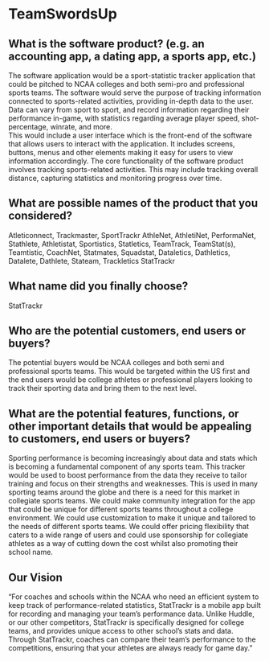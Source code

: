 # TeamSwordsUp
## What is the software product?  (e.g. an accounting app, a dating app, a sports app, etc.)

The software application would be a sport-statistic tracker application that could be pitched to NCAA colleges and both semi-pro and professional sports teams. The software would serve the purpose of tracking information connected to sports-related activities, providing in-depth data to the user. Data can vary from sport to sport, and record information regarding their performance in-game, with statistics regarding average player speed, shot-percentage, winrate, and more.  
This would include a user interface which is the front-end of the software that allows users to interact with the application. It includes screens, buttons, menus and other elements making it easy for users to view information accordingly. The core functionality of the software product involves tracking sports-related activities. This may include tracking overall distance, capturing statistics and monitoring progress over time. 

## What are possible names of the product that you considered?

Atleticonnect, Trackmaster, SportTrackr
AthleNet, AthletiNet, PerformaNet, Stathlete, Athletistat, Sportistics, Statletics, TeamTrack, TeamStat(s), Teamtistic, CoachNet, Statmates, Squadstat, Dataletics, Dathletics, Datalete, Dathlete, Stateam, Trackletics  StatTrackr 

## What name did you finally choose?

StatTrackr

## Who are the potential customers, end users or buyers?

The potential buyers would be NCAA colleges and both semi and professional sports teams. This would be targeted within the US first and the end users would be college athletes or professional players looking to track their sporting data and bring them to the next level.

## What are the potential features, functions, or other important details that would be appealing to customers, end users or buyers?

Sporting performance is becoming increasingly about data and stats which is becoming a fundamental component of any sports team. This tracker would be used to boost performance from the data they receive to tailor training and focus on their strengths and weaknesses. This is used in many sporting teams around the globe and there is a need for this market in collegiate sports teams. We could make community integration for the app that could be unique for different sports teams throughout a college environment. We could use customization to make it unique and tailored to the needs of different sports teams. We could offer pricing flexibility that caters to a wide range of users and could use sponsorship for collegiate athletes as a way of cutting down the cost whilst also promoting their school name.

## Our Vision

“For coaches and schools within the NCAA who need an efficient system to keep track of performance-related statistics, StatTrackr is a mobile app built for recording and managing your team’s performance data. 
Unlike Huddle, or our other competitors, StatTrackr is specifically designed for college teams, and provides unique access to other school’s stats and data. Through StatTrackr, coaches can compare their team’s performance to the competitions, ensuring that your athletes are always ready for game day.”
